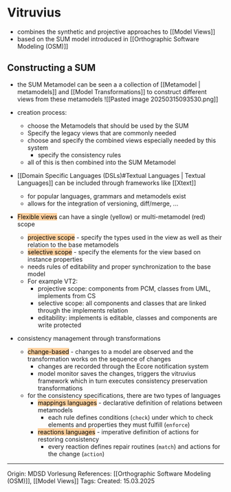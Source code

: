 
# Vitruvius

- combines the synthetic and projective approaches to [[Model Views]]
- based on the SUM model introduced in [[Orthographic Software Modeling (OSM)]]

## Constructing a SUM

- the SUM Metamodel can be seen a a collection of [[Metamodel | metamodels]] and [[Model Transformations]] to construct different views from these metamodels
![[Pasted image 20250315093530.png]]

- creation process:
	- choose the Metamodels that should be used by the SUM
	- Specify the legacy views that are commonly needed
	- choose and specify the combined views especially needed by this system
		- specify the consistency rules
	- all of this is then combined into the SUM Metamodel
- [[Domain Specific Languages (DSLs)#Textual Languages | Textual Languages]] can be included through frameworks like [[Xtext]]
	- for popular languages, grammars and metamodels exist
	- allows for the integration of versioning, diff/merge, ...
- <mark style="background: #FFB86CA6;">Flexible views</mark> can have a single (yellow) or multi-metamodel (red) scope
	- <mark style="background: #FFB86CA6;">projective scope</mark> - specify the types used in the view as well as their relation to the base metamodels
	- <mark style="background: #FFB86CA6;">selective scope</mark> - specify the elements for the view based on instance properties
	- needs rules of editability and proper synchronization to the base model
	- For example VT2:
		- projective scope: components from PCM, classes from UML, implements from CS
		- selective scope: all components and classes that are linked through the implements relation
		- editability: implements is editable, classes and components are write protected
- consistency management through transformations
	- <mark style="background: #FFB86CA6;">change-based</mark> - changes to a model are observed and the transformation works on the sequence of changes
		- changes are recorded through the Ecore notification system
		- model monitor saves the changes, triggers the vitruvius framework which in turn executes consistency preservation transformations
	- for the consistency specifications, there are two types of languages
		- <mark style="background: #FFB86CA6;">mappings languages</mark> - declarative definition of relations between metamodels
			- each rule defines conditions (`check`) under which to check elements and properties they must fulfill (`enforce`)
		- <mark style="background: #FFB86CA6;">reactions languages</mark> - imperative definition of actions for restoring consistency
			- every reaction defines repair routines (`match`) and actions for the change (`action`)

---

Origin: MDSD Vorlesung
References: [[Orthographic Software Modeling (OSM)]], [[Model Views]]
Tags: 
Created: 15.03.2025


